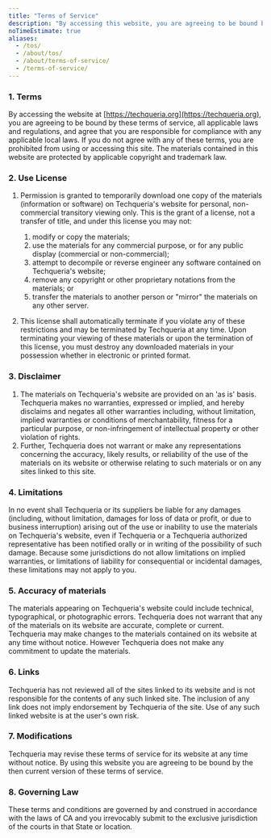 ```yaml
---
title: "Terms of Service"
description: "By accessing this website, you are agreeing to be bound by these terms of service, all applicable laws and regulations, and agree that you are responsible for compliance with any applicable local laws."
noTimeEstimate: true
aliases:
  - /tos/
  - /about/tos/
  - /about/terms-of-service/
  - /terms-of-service/
---
```


### 1. Terms

By accessing the website at [https://techqueria.org](https://techqueria.org), you are agreeing to be bound by these terms of service, all applicable laws and regulations, and agree that you are responsible for compliance with any applicable local laws. If you do not agree with any of these terms, you are prohibited from using or accessing this site. The materials contained in this website are protected by applicable copyright and trademark law.

### 2. Use License

1. Permission is granted to temporarily download one copy of the materials (information or software) on Techqueria's website for personal, non-commercial transitory viewing only. This is the grant of a license, not a transfer of title, and under this license you may not:

   1. modify or copy the materials;
   2. use the materials for any commercial purpose, or for any public display (commercial or non-commercial);
   3. attempt to decompile or reverse engineer any software contained on Techqueria's website;
   4. remove any copyright or other proprietary notations from the materials; or
   5. transfer the materials to another person or "mirror" the materials on any other server.

2. This license shall automatically terminate if you violate any of these restrictions and may be terminated by Techqueria at any time. Upon terminating your viewing of these materials or upon the termination of this license, you must destroy any downloaded materials in your possession whether in electronic or printed format.

### 3. Disclaimer

1. The materials on Techqueria's website are provided on an 'as is' basis. Techqueria makes no warranties, expressed or implied, and hereby disclaims and negates all other warranties including, without limitation, implied warranties or conditions of merchantability, fitness for a particular purpose, or non-infringement of intellectual property or other violation of rights.
2. Further, Techqueria does not warrant or make any representations concerning the accuracy, likely results, or reliability of the use of the materials on its website or otherwise relating to such materials or on any sites linked to this site.

### 4. Limitations

In no event shall Techqueria or its suppliers be liable for any damages (including, without limitation, damages for loss of data or profit, or due to business interruption) arising out of the use or inability to use the materials on Techqueria's website, even if Techqueria or a Techqueria authorized representative has been notified orally or in writing of the possibility of such damage. Because some jurisdictions do not allow limitations on implied warranties, or limitations of liability for consequential or incidental damages, these limitations may not apply to you.

### 5. Accuracy of materials

The materials appearing on Techqueria's website could include technical, typographical, or photographic errors. Techqueria does not warrant that any of the materials on its website are accurate, complete or current. Techqueria may make changes to the materials contained on its website at any time without notice. However Techqueria does not make any commitment to update the materials.

### 6. Links

Techqueria has not reviewed all of the sites linked to its website and is not responsible for the contents of any such linked site. The inclusion of any link does not imply endorsement by Techqueria of the site. Use of any such linked website is at the user's own risk.

### 7. Modifications

Techqueria may revise these terms of service for its website at any time without notice. By using this website you are agreeing to be bound by the then current version of these terms of service.

### 8. Governing Law

These terms and conditions are governed by and construed in accordance with the laws of CA and you irrevocably submit to the exclusive jurisdiction of the courts in that State or location.
